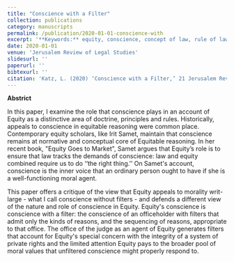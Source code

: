 ```yaml
---
title: "Conscience with a Filter"
collection: publications
category: manuscripts
permalink: /publication/2020-01-01-conscience-with
excerpt: '**Keywords:** equity, conscience, concept of law, rule of law, jurisprudence, private law, property, contract'
date: 2020-01-01
venue: 'Jerusalem Review of Legal Studies'
slidesurl: ''
paperurl: ''
bibtexurl: ''
citation: 'Katz, L. (2020) ‘Conscience with a Filter,’ 21 Jerusalem Review of Legal Studies 22'
---
```

**Abstrict**

In this paper, I examine the role that conscience plays in an account of Equity as a distinctive area of doctrine, principles and rules. Historically, appeals to conscience in equitable reasoning were common place. Contemporary equity scholars, like Irit Samet, maintain that conscience remains at normative and conceptual core of Equitable reasoning. In her recent book, "Equity Goes to Market", Samet argues that Equity’s role is to ensure that law tracks the demands of conscience: law and equity combined require us to do ‘‘the right thing.’’ On Samet's account, conscience is the inner voice that an ordinary person ought to have if she is a well-functioning moral agent.

This paper offers a critique of the view that Equity appeals to morality writ-large - what I call conscience without filters - and defends a different view of the nature and role of conscience in Equity. Equity's conscience is conscience with a filter: the conscience of an officeholder with filters that admit only the kinds of reasons, and the sequencing of reasons, appropriate to that office. The office of the judge as an agent of Equity generates filters that account for Equity's special concern with the integrity of a system of private rights and the limited attention Equity pays to the broader pool of moral values that unfiltered conscience might properly respond to.
